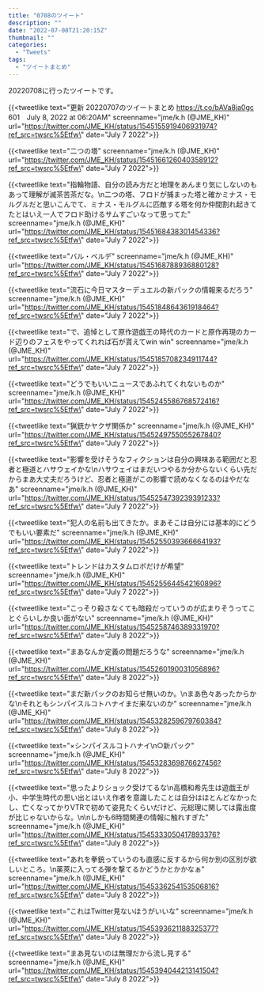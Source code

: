```yaml
---
title: "0708のツイート"
description: ""
date: "2022-07-08T21:20:15Z"
thumbnail: ""
categories:
  - "Tweets"
tags:
  - "ツイートまとめ"
---
```

20220708に行ったツイートです。
<!--more-->
{{<tweetlike text=\"更新 20220707のツイートまとめ https://t.co/bAVa8ja0gc 601　July 8, 2022 at 06:20AM\" screenname=\"jme/k.h (@JME_KH)\" url=\"https://twitter.com/JME_KH/status/1545155919406931974?ref_src=twsrc%5Etfw\" date=\"July 7 2022\">}}

{{<tweetlike text=\"二つの塔\" screenname=\"jme/k.h (@JME_KH)\" url=\"https://twitter.com/JME_KH/status/1545166126040358912?ref_src=twsrc%5Etfw\" date=\"July 7 2022\">}}

{{<tweetlike text=\"指輪物語、自分の読み方だと地理をあんまり気にしないのもあって理解が滅茶苦茶だな。\n二つの塔、フロドが捕まった塔と確かミナス・モルグルだと思いこんでて、ミナス・モルグルに匹敵する塔を何か仲間割れ起きてたとはいえ一人でフロド助けるサムすごいなって思ってた\" screenname=\"jme/k.h (@JME_KH)\" url=\"https://twitter.com/JME_KH/status/1545168438301454336?ref_src=twsrc%5Etfw\" date=\"July 7 2022\">}}

{{<tweetlike text=\"バル・ベルデ\" screenname=\"jme/k.h (@JME_KH)\" url=\"https://twitter.com/JME_KH/status/1545168788936880128?ref_src=twsrc%5Etfw\" date=\"July 7 2022\">}}

{{<tweetlike text=\"流石に今日マスターデュエルの新パックの情報来るだろう\" screenname=\"jme/k.h (@JME_KH)\" url=\"https://twitter.com/JME_KH/status/1545184864361918464?ref_src=twsrc%5Etfw\" date=\"July 7 2022\">}}

{{<tweetlike text=\"で、追悼として原作遊戯王の時代のカードと原作再現のカード辺りのフェスをやってくれれば石が貰えてwin win\" screenname=\"jme/k.h (@JME_KH)\" url=\"https://twitter.com/JME_KH/status/1545185708234911744?ref_src=twsrc%5Etfw\" date=\"July 7 2022\">}}

{{<tweetlike text=\"どうでもいいニュースであふれてくれないものか\" screenname=\"jme/k.h (@JME_KH)\" url=\"https://twitter.com/JME_KH/status/1545245586768572416?ref_src=twsrc%5Etfw\" date=\"July 7 2022\">}}

{{<tweetlike text=\"猟銃かヤクザ関係か\" screenname=\"jme/k.h (@JME_KH)\" url=\"https://twitter.com/JME_KH/status/1545249755055267840?ref_src=twsrc%5Etfw\" date=\"July 7 2022\">}}

{{<tweetlike text=\"影響を受けそうなフィクションは自分の興味ある範囲だと忍者と極道とハサウェイかな\nハサウェイはまだいつやるか分からないくらい先だからまあ大丈夫だろうけど、忍者と極道がこの影響で読めなくなるのはやだなあ\" screenname=\"jme/k.h (@JME_KH)\" url=\"https://twitter.com/JME_KH/status/1545254739239391233?ref_src=twsrc%5Etfw\" date=\"July 7 2022\">}}

{{<tweetlike text=\"犯人の名前も出てきたか。まあそこは自分には基本的にどうでもいい要素だ\" screenname=\"jme/k.h (@JME_KH)\" url=\"https://twitter.com/JME_KH/status/1545255039366664193?ref_src=twsrc%5Etfw\" date=\"July 7 2022\">}}

{{<tweetlike text=\"トレンドはカスタムロボだけが希望\" screenname=\"jme/k.h (@JME_KH)\" url=\"https://twitter.com/JME_KH/status/1545255644542160896?ref_src=twsrc%5Etfw\" date=\"July 7 2022\">}}

{{<tweetlike text=\"こっそり殺さなくても暗殺だっていうのが広まりそうってことぐらいしか良い面がない\" screenname=\"jme/k.h (@JME_KH)\" url=\"https://twitter.com/JME_KH/status/1545258746389331970?ref_src=twsrc%5Etfw\" date=\"July 8 2022\">}}

{{<tweetlike text=\"まあなんか定義の問題だろうな\" screenname=\"jme/k.h (@JME_KH)\" url=\"https://twitter.com/JME_KH/status/1545260190031056896?ref_src=twsrc%5Etfw\" date=\"July 8 2022\">}}

{{<tweetlike text=\"まだ新パックのお知らせ無いのか。\nまあ色々あったからかな\nそれともシンパイスルコトハナイまだ来ないのか\" screenname=\"jme/k.h (@JME_KH)\" url=\"https://twitter.com/JME_KH/status/1545328259679760384?ref_src=twsrc%5Etfw\" date=\"July 8 2022\">}}

{{<tweetlike text=\"×シンパイスルコトハナイ\n○新パック\" screenname=\"jme/k.h (@JME_KH)\" url=\"https://twitter.com/JME_KH/status/1545328369876627456?ref_src=twsrc%5Etfw\" date=\"July 8 2022\">}}

{{<tweetlike text=\"思ったよりショック受けてるな\n高橋和希先生は遊戯王が小、中学生時代の思い出とはいえ作者を意識したことは自分はほとんどなかったし、亡くなってかりVTRで初めて姿見たくらいだけど、元総理に関しては露出度が比じゃないからな。\n\nしかも6時間関連の情報に触れすぎた\" screenname=\"jme/k.h (@JME_KH)\" url=\"https://twitter.com/JME_KH/status/1545333050417893376?ref_src=twsrc%5Etfw\" date=\"July 8 2022\">}}

{{<tweetlike text=\"あれを拳銃っていうのも直感に反するから何か別の区別が欲しいところ。\n薬莢に入ってる弾を撃てるかどうかとかかなぁ\" screenname=\"jme/k.h (@JME_KH)\" url=\"https://twitter.com/JME_KH/status/1545336254153506816?ref_src=twsrc%5Etfw\" date=\"July 8 2022\">}}

{{<tweetlike text=\"これはTwitter見ないほうがいいな\" screenname=\"jme/k.h (@JME_KH)\" url=\"https://twitter.com/JME_KH/status/1545393621188325377?ref_src=twsrc%5Etfw\" date=\"July 8 2022\">}}

{{<tweetlike text=\"まあ見ないのは無理だから流し見する\" screenname=\"jme/k.h (@JME_KH)\" url=\"https://twitter.com/JME_KH/status/1545394044213141504?ref_src=twsrc%5Etfw\" date=\"July 8 2022\">}}


